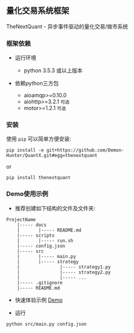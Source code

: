 
## 量化交易系统框架
TheNextQuant - 异步事件驱动的量化交易/做市系统


### 框架依赖

- 运行环境
	- python 3.5.3 或以上版本

- 依赖python三方包
	- aioamqp>=0.10.0
	- aiohttp>=3.2.1 `可选`
	- motor>=1.2.1 `可选`


### 安装
使用 `pip` 可以简单方便安装:
```text
pip install -e git+https://github.com/Demon-Hunter/QuantX.git#egg=thenextquant
```

or

```text
pip install thenextquant
```

### Demo使用示例

- 推荐创建如下结构的文件及文件夹:
```text
ProjectName
    |----- docs
    |       |----- README.md
    |----- scripts
    |       |----- run.sh
    |----- config.json
    |----- src
    |       |----- main.py
    |       |----- strategy
    |               |----- strategy1.py
    |               |----- strategy2.py
    |               |----- ...
    |----- .gitignore
    |----- README.md
```

- 快速体验示例
    [Demo](example)


- 运行
```text
python src/main.py config.json
```
